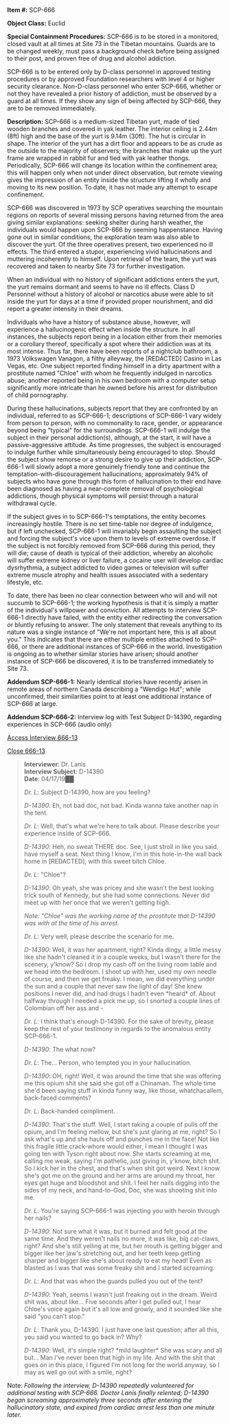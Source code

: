 **Item #:** SCP-666

**Object Class:** Euclid

**Special Containment Procedures:** SCP-666 is to be stored in a monitored, closed vault at all times at Site 73 in the Tibetan mountains. Guards are to be changed weekly, must pass a background check before being assigned to their post, and proven free of drug and alcohol addiction.

SCP-666 is to be entered only by D-class personnel in approved testing procedures or by approved Foundation researchers with level 4 or higher security clearance. Non-D-class personnel who enter SCP-666, whether or not they have revealed a prior history of addiction, must be observed by a guard at all times. If they show any sign of being affected by SCP-666, they are to be removed immediately.

**Description:** SCP-666 is a medium-sized Tibetan yurt, made of tied wooden branches and covered in yak leather. The interior ceiling is 2.44m (8ft) high and the base of the yurt is 9.14m (30ft). The hut is circular in shape. The interior of the yurt has a dirt floor and appears to be as crude as the outside to the majority of observers; the branches that make up the yurt frame are wrapped in rabbit fur and tied with yak leather thongs. Periodically, SCP-666 will change its location within the confinement area; this will happen only when not under direct observation, but remote viewing gives the impression of an entity inside the structure lifting it wholly and moving to its new position. To date, it has not made any attempt to escape confinement.

SCP-666 was discovered in 1973 by SCP operatives searching the mountain regions on reports of several missing persons having returned from the area giving similar explanations: seeking shelter during harsh weather, the individuals would happen upon SCP-666 by seeming happenstance. Having gone out in similar conditions, the exploration team was also able to discover the yurt. Of the three operatives present, two experienced no ill effects. The third entered a stupor, experiencing vivid hallucinations and muttering incoherently to himself. Upon retrieval of the team, the yurt was recovered and taken to nearby Site 73 for further investigation.

When an individual with no history of significant addictions enters the yurt, the yurt remains dormant and seems to have no ill effects. Class D Personnel without a history of alcohol or narcotics abuse were able to sit inside the yurt for days at a time if provided proper nourishment, and did report a greater intensity in their dreams.

Individuals who have a history of substance abuse, however, will experience a hallucinogenic effect when inside the structure. In all instances, the subjects report being in a location either from their memories or a corollary thereof, specifically a spot where their addiction was at its most intense. Thus far, there have been reports of a nightclub bathroom, a 1973 Volkswagen Vanagon, a filthy alleyway, the \[REDACTED\] Casino in Las Vegas, etc. One subject reported finding himself in a dirty apartment with a prostitute named "Chloe" with whom he frequently indulged in narcotics abuse; another reported being in his own bedroom with a computer setup significantly more intricate than he owned before his arrest for distribution of child pornography.

During these hallucinations, subjects report that they are confronted by an individual, referred to as SCP-666-1; descriptions of SCP-666-1 vary widely from person to person, with no commonality to race, gender, or appearance beyond being "typical" for the surroundings. SCP-666-1 will indulge the subject in their personal addiction(s), although, at the start, it will have a passive-aggressive attitude. As time progresses, the subject is encouraged to indulge further while simultaneously being encouraged to stop. Should the subject show remorse or a strong desire to give up their addiction, SCP-666-1 will slowly adopt a more genuinely friendly tone and continue the temptation-with-discouragement hallucinations; approximately 94% of subjects who have gone through this form of hallucination to their end have been diagnosed as having a near-complete removal of psychological addictions, though physical symptoms will persist through a natural withdrawal cycle.

If the subject gives in to SCP-666-1's temptations, the entity becomes increasingly hostile. There is no set time-table nor degree of indulgence, but if left unchecked, SCP-666-1 will invariably begin assaulting the subject and forcing the subject's vice upon them to levels of extreme overdose. If the subject is not forcibly removed from SCP-666 during this period, they will die; cause of death is typical of their addiction, whereby an alcoholic will suffer extreme kidney or liver failure, a cocaine user will develop cardiac dysrhythmia, a subject addicted to video games or television will suffer extreme muscle atrophy and health issues associated with a sedentary lifestyle, etc.

To date, there has been no clear connection between who will and will not succumb to SCP-666-1; the working hypothesis is that it is simply a matter of the individual's willpower and conviction. All attempts to interview SCP-666-1 directly have failed, with the entity either redirecting the conversation or bluntly refusing to answer. The only statement that reveals anything to its nature was a single instance of "We're not important here, this is all about you." This indicates that there are either multiple entities attached to SCP-666, or there are additional instances of SCP-666 in the world. Investigation is ongoing as to whether similar stories have arisen; should another instance of SCP-666 be discovered, it is to be transferred immediately to Site 73.

**Addendum SCP-666-1:** Nearly identical stories have recently arisen in remote areas of northern Canada describing a "Wendigo Hut"; while unconfirmed, their similarities point to at least one additional instance of SCP-666 at large.

**Addendum SCP-666-2:** Interview log with Test Subject D-14390, regarding experiences in SCP-666 (audio only)

[Access Interview 666-13](javascript:;)

[Close 666-13](javascript:;)

> **Interviewer**: Dr. Lanis  
> **Interview Subject**: D-14390  
> **Date**: 04/17/19██
> 
> _Dr. L_: Subject D-14390, how are you feeling?
> 
> _D-14390_: Eh, not bad doc, not bad. Kinda wanna take another nap in the tent.
> 
> _Dr. L_: Well, that's what we're here to talk about. Please describe your experience inside of SCP-666.
> 
> _D-14390_: Heh, no sweat THERE doc. See, I just stroll in like you said, have myself a seat. Next thing I know, I'm in this hole-in-the wall back home in \[REDACTED\], with this sweet bitch Chloe.
> 
> _Dr. L_: "Chloe"?
> 
> _D-14390_: Oh yeah, she was pricey and she wasn't the best looking trick south of Kennedy, but she had some connections. Never did meet up with her once that we weren't getting high.
> 
> _Note: "Chloe" was the working name of the prostitute that D-14390 was with at the time of his arrest._
> 
> _Dr. L_: Very well, please describe the scenario for me.
> 
> _D-14390_: Well, it was her apartment, right? Kinda dingy, a little messy like she hadn't cleaned it in a couple weeks, but I wasn't there for the scenery, y'know? So I drop my cash off on the living room table and we head into the bedroom. I shoot up with her, used my own needle of course, and then we get freaky. I mean, we did everything under the sun and a couple that never saw the light of day! She knew positions I never did, and had drugs I hadn't even \*heard\* of. About halfway through I needed a pick me up, so I snorted a couple lines of Colombian off her ass and -
> 
> _Dr. L_: I think that's enough D-14390. For the sake of brevity, please keep the rest of your testimony in regards to the anomalous entity SCP-666-1.
> 
> _D-14390_: The what now?
> 
> _Dr. L_: The… Person, who tempted you in your hallucination.
> 
> _D-14390_: OH, right! Well, it was around the time that she was offering me this opium shit she said she got off a Chinaman. The whole time she'd been saying stuff in kinda funny way, like those, whatchacallem, back-faced comments?
> 
> _Dr. L_: Back-handed compliment.
> 
> _D-14390_: That's the stuff. Well, I start taking a couple of pulls off the opium, and I'm feeling mellow, but she's just glaring at me, right? So I ask what's up and she hauls off and punches me in the face! Not like this fragile little crack-whore would either, I mean I thought I was going ten with Tyson right about now. She starts screaming at me, calling me weak, saying I'm pathetic, just giving in, y'know, bitch shit. So I kick her in the chest, and that's when shit got weird. Next I know she's got me on the ground and her arms are around my throat, her eyes get huge and bloodshot and shit. I feel her nails digging into the sides of my neck, and hand-to-God, Doc, she was shooting shit into me.
> 
> _Dr. L_: You're saying SCP-666-1 was injecting you with heroin through her nails?
> 
> _D-14390_: Not sure what it was, but it burned and felt good at the same time. And they weren't nails no more, it was like, big cat-claws, right? And she's still yelling at me, but her mouth is getting bigger and bigger like her jaw's stretching out, and her teeth keep getting sharper and bigger like she's about ready to eat my head! Even as blasted as I was that was some freaky shit and I started screaming.
> 
> _Dr. L_: And that was when the guards pulled you out of the tent?
> 
> _D-14390_: Yeah, seems I wasn't just freaking out in the dream. Weird shit was, about like… Five seconds after I get pulled out, I hear Chloe's voice again but it's all low and growly, and it sounded like she said "you can't stop."
> 
> _Dr. L_: Thank you, D-14390. I just have one last question; after all this, you said you wanted to go back in? Why?
> 
> _D-14390_: Well, it's simple right? \*mild laughter\* She was scary and all but… Man I've never been that high in my life. And with the shit that goes on in this place, I figured I'm not long for the world anyway, so I may as well go out with a smile, right?

Note: _Following the interview, D-14390 repeatedly volunteered for additional testing with SCP-666. Doctor Lanis finally relented; D-14390 began screaming approximately three seconds after entering the hallucinatory state, and expired from cardiac arrest less than one minute later._